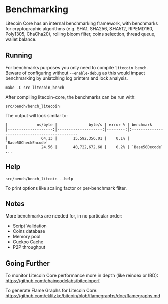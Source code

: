 Benchmarking
============

Litecoin Core has an internal benchmarking framework, with benchmarks
for cryptographic algorithms (e.g. SHA1, SHA256, SHA512, RIPEMD160, Poly1305, ChaCha20), rolling bloom filter, coins selection,
thread queue, wallet balance.

Running
---------------------

For benchmarks purposes you only need to compile `litecoin_bench`. Beware of configuring without `--enable-debug` as this would impact
benchmarking by unlatching log printers and lock analysis.

    make -C src litecoin_bench

After compiling litecoin-core, the benchmarks can be run with:

    src/bench/bench_litecoin

The output will look similar to:
```
|             ns/byte |              byte/s | error % | benchmark
|--------------------:|--------------------:|--------:|:----------------------------------------------
|               64.13 |       15,592,356.01 |    0.1% | `Base58CheckEncode`
|               24.56 |       40,722,672.68 |    0.2% | `Base58Decode`
...
```

Help
---------------------

    src/bench/bench_litcoin --help

To print options like scaling factor or per-benchmark filter.

Notes
---------------------
More benchmarks are needed for, in no particular order:
- Script Validation
- Coins database
- Memory pool
- Cuckoo Cache
- P2P throughput

Going Further
--------------------

To monitor Litecoin Core performance more in depth (like reindex or IBD): https://github.com/chaincodelabs/bitcoinperf

To generate Flame Graphs for Litecoin Core: https://github.com/eklitzke/bitcoin/blob/flamegraphs/doc/flamegraphs.md
